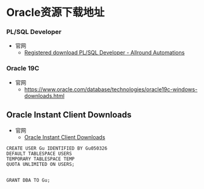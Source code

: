 # Oracle资源下载地址

### PL/SQL Developer

- 官网
  - [Registered download PL/SQL Developer - Allround Automations](https://www.allroundautomations.com/registered-plsqldev/)

### Oracle 19C

- 官网
  - https://www.oracle.com/database/technologies/oracle19c-windows-downloads.html

## Oracle Instant Client Downloads

- 官网
  - [Oracle Instant Client Downloads](https://www.oracle.com/database/technologies/instant-client/downloads.html)





```
CREATE USER Gu IDENTIFIED BY Gu050326
DEFAULT TABLESPACE USERS
TEMPORARY TABLESPACE TEMP
QUOTA UNLIMITED ON USERS;


GRANT DBA TO Gu;
```

